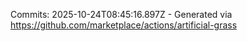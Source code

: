 Commits: 2025-10-24T08:45:16.897Z - Generated via https://github.com/marketplace/actions/artificial-grass
<br>
